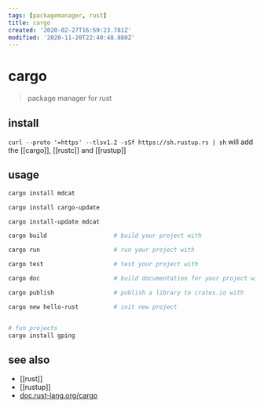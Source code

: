 ```yaml
---
tags: [packagemanager, rust]
title: cargo
created: '2020-02-27T16:59:23.781Z'
modified: '2020-11-20T22:40:48.880Z'
---
```


# cargo

> package manager for rust

## install
`curl --proto '=https' --tlsv1.2 -sSf https://sh.rustup.rs | sh` will add the [[cargo]], [[rustc]] and [[rustup]]

## usage
```sh
cargo install mdcat

cargo install cargo-update

cargo install-update mdcat

cargo build                   # build your project with 

cargo run                     # run your project with 

cargo test                    # test your project with 

cargo doc                     # build documentation for your project with 

cargo publish                 # publish a library to crates.io with 

cargo new hello-rust          # init new project


# fun projects
cargo install gping
```

## see also
- [[rust]]
- [[rustup]]
- [doc.rust-lang.org/cargo](https://doc.rust-lang.org/cargo/index.html)
